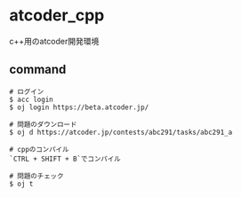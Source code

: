 # atcoder_cpp
c++用のatcoder開発環境

## command
```
# ログイン
$ acc login
$ oj login https://beta.atcoder.jp/

# 問題のダウンロード
$ oj d https://atcoder.jp/contests/abc291/tasks/abc291_a

# cppのコンパイル
`CTRL + SHIFT + B`でコンパイル

# 問題のチェック
$ oj t
```
